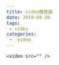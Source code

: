 ```yaml
---
title: video播放器
date: 2019-08-30
tags:
 - video
categories:
 -  video
---
```


```
<video src="" />
```